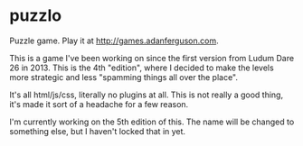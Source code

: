 # puzzlo
Puzzle game. Play it at http://games.adanferguson.com.

This is a game I've been working on since the first version from Ludum Dare 26 in 2013. This is the 4th "edition", where I decided to make the levels more strategic and less "spamming things all over the place".

It's all html/js/css, literally no plugins at all. This is not really a good thing, it's made it sort of a headache for a few reason.

I'm currently working on the 5th edition of this. The name will be changed to something else, but I haven't locked that in yet.
